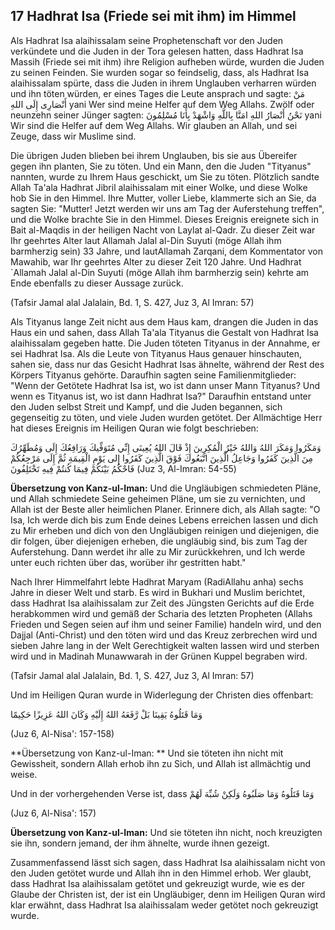 ## 17 Hadhrat Isa (Friede sei mit ihm) im Himmel

Als Hadhrat Isa alaihissalam seine Prophetenschaft vor den Juden verkündete und die Juden in der Tora gelesen hatten, dass Hadhrat Isa Massih (Friede sei mit ihm) ihre Religion aufheben würde, wurden die Juden zu seinen Feinden. Sie wurden sogar so feindselig, dass, als Hadhrat Isa alaihissalam spürte, dass die Juden in ihrem Unglauben verharren würden und ihn töten würden, er eines Tages die Leute ansprach und sagte: مَنْ أَنْصَارِى إِلَى اللهِ yani Wer sind meine Helfer auf dem Weg Allahs. Zwölf oder neunzehn seiner Jünger sagten: نَحْنُ أَنْصَارُ اللهِ امَنَّا بِاللَّهِ وَاشْهَدْ بِأَنَا مُسْلِمُونَ yani Wir sind die Helfer auf dem Weg Allahs. Wir glauben an Allah, und sei Zeuge, dass wir Muslime sind.


Die übrigen Juden blieben bei ihrem Unglauben, bis sie aus Übereifer gegen ihn planten, Sie zu töten. Und ein Mann, den die Juden "Tityanus" nannten, wurde zu Ihrem Haus geschickt, um Sie zu töten. Plötzlich sandte Allah Ta'ala Hadhrat Jibril alaihissalam mit einer Wolke, und diese Wolke hob Sie in den Himmel. Ihre Mutter, voller Liebe, klammerte sich an Sie, da sagten Sie: "Mutter! Jetzt werden wir uns am Tag der Auferstehung treffen", und die Wolke brachte Sie in den Himmel. Dieses Ereignis ereignete sich in Bait al-Maqdis in der heiligen Nacht von Laylat al-Qadr. Zu dieser Zeit war Ihr geehrtes Alter laut Allamah Jalal al-Din Suyuti (möge Allah ihm barmherzig sein) 33 Jahre, und lautAllamah Zarqani, dem Kommentator von Mawahib, war Ihr geehrtes Alter zu dieser Zeit 120 Jahre. Und Hadhrat `Allamah Jalal al-Din Suyuti (möge Allah ihm barmherzig sein) kehrte am Ende ebenfalls zu dieser Aussage zurück.

(Tafsir Jamal alal Jalalain, Bd. 1, S. 427, Juz 3, Al Imran: 57)


Als Tityanus lange Zeit nicht aus dem Haus kam, drangen die Juden in das Haus ein und sahen, dass Allah Ta'ala Tityanus die Gestalt von Hadhrat Isa alaihissalam gegeben hatte. Die Juden töteten Tityanus in der Annahme, er sei Hadhrat Isa. Als die Leute von Tityanus Haus genauer hinschauten, sahen sie, dass nur das Gesicht Hadhrat Isas ähnelte, während der Rest des Körpers Tityanus gehörte. Daraufhin sagten seine Familienmitglieder: "Wenn der Getötete Hadhrat Isa ist, wo ist dann unser Mann Tityanus? Und wenn es Tityanus ist, wo ist dann Hadhrat Isa?" Daraufhin entstand unter den Juden selbst Streit und Kampf, und die Juden begannen, sich gegenseitig zu töten, und viele Juden wurden getötet. Der Allmächtige Herr hat dieses Ereignis im Heiligen Quran wie folgt beschrieben:

وَمَكَرُوا وَمَكَرَ اللهُ وَاللهُ خَيْرُ الْمُكِرِينَ إِذْ قَالَ اللهُ يُعِينَى إِنِّي مُتَوَفِّيكَ وَرَافِعُكَ إِلَى وَمُطَهِّرُكَ مِنَ الَّذِينَ كَفَرُوا وَجَاعِلُ الَّذِينَ اتَّبَعُوكَ فَوْقَ الَّذِينَ كَفَرُوا إِلى يَوْمِ الْقِيمَةِ ثُمَّ إِلَى مَرْجِعُكُمْ فَاحْكُمُ بَيْنَكُمْ فِيمَا كُنتُمْ فِيهِ تَخْتَلِفُونَ 
(Juz 3, Al-Imran: 54-55)

**Übersetzung von Kanz-ul-Iman:** Und die Ungläubigen schmiedeten Pläne, und Allah schmiedete Seine geheimen Pläne, um sie zu vernichten, und Allah ist der Beste aller heimlichen Planer. Erinnere dich, als Allah sagte: "O Isa, Ich werde dich bis zum Ende deines Lebens erreichen lassen und dich zu Mir erheben und dich von den Ungläubigen reinigen und diejenigen, die dir folgen, über diejenigen erheben, die ungläubig sind, bis zum Tag der Auferstehung. Dann werdet ihr alle zu Mir zurückkehren, und Ich werde unter euch richten über das, worüber ihr gestritten habt."

Nach Ihrer Himmelfahrt lebte Hadhrat Maryam (RadiAllahu anha) sechs Jahre in dieser Welt und starb. Es wird in Bukhari und Muslim berichtet, dass Hadhrat Isa alaihissalam zur Zeit des Jüngsten Gerichts auf die Erde herabkommen wird und gemäß der Scharia des letzten Propheten (Allahs Frieden und Segen seien auf ihm und seiner Familie) handeln wird, und den Dajjal (Anti-Christ) und den töten wird und das Kreuz zerbrechen wird und sieben Jahre lang in der Welt Gerechtigkeit walten lassen wird und sterben wird und in Madinah Munawwarah in der Grünen Kuppel begraben wird.

(Tafsir Jamal alal Jalalain, Bd. 1, S. 427, Juz 3, Al Imran: 57)


Und im Heiligen Quran wurde in Widerlegung der Christen dies offenbart:

وَمَا قَتَلُوهُ يَقِينَا بَلْ رَّفَعَهُ اللهُ إِلَيْهِ وَكَانَ اللهُ عَزِيزًا حَكِيمًا 

(Juz 6, Al-Nisa': 157-158)

**Übersetzung von Kanz-ul-Iman: ** Und sie töteten ihn nicht mit Gewissheit, sondern Allah erhob ihn zu Sich, und Allah ist allmächtig und weise.

Und in der vorhergehenden Verse ist, dass
وَمَا قَتَلُوهُ وَمَا صَلَبُوهُ وَلَكِنْ شُبِّهَ لَهُمْ

(Juz 6, Al-Nisa': 157)

**Übersetzung von Kanz-ul-Iman:** Und sie töteten ihn nicht, noch kreuzigten sie ihn, sondern jemand, der ihm ähnelte, wurde ihnen gezeigt.

Zusammenfassend lässt sich sagen, dass Hadhrat Isa alaihissalam nicht von den Juden getötet wurde und Allah ihn in den Himmel erhob. Wer glaubt, dass Hadhrat Isa alaihissalam getötet und gekreuzigt wurde, wie es der Glaube der Christen ist, der ist ein Ungläubiger, denn im Heiligen Quran wird klar erwähnt, dass Hadhrat Isa alaihissalam weder getötet noch gekreuzigt wurde.

